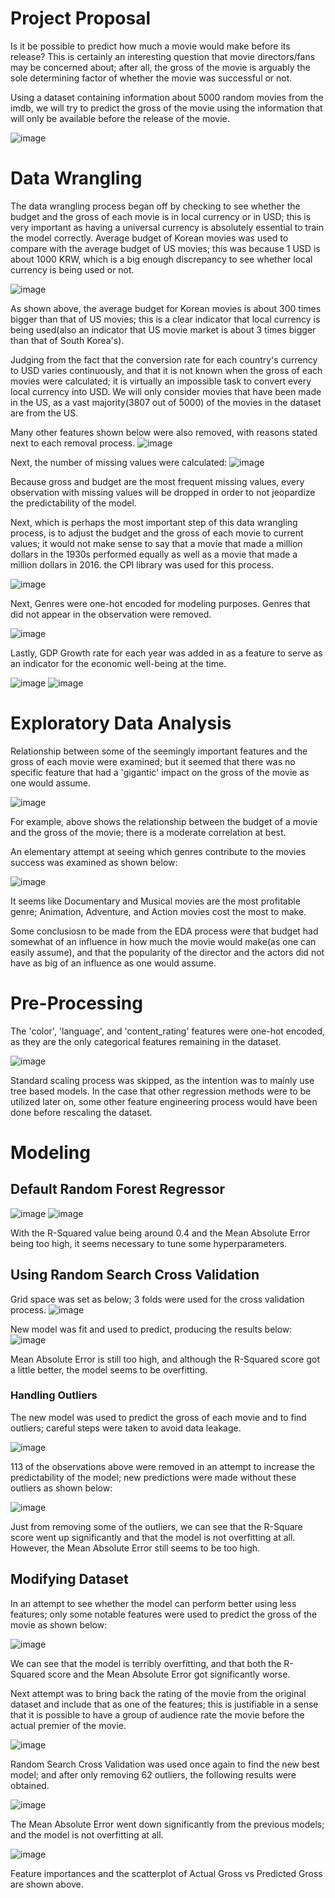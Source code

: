 # Project Proposal
Is it be possible to predict how much a movie would make before its release? This is certainly an interesting question that movie directors/fans may be concerned about; after all, the gross of the movie is arguably the sole determining factor of whether the movie was successful or not.

Using a dataset containing information about 5000 random movies from the imdb, we will try to predict the gross of the movie using the information that will only be available before the release of the movie.

![image](https://user-images.githubusercontent.com/81454133/117597989-6361a680-b10c-11eb-8920-10e7fdc9369a.png)


# Data Wrangling
The data wrangling process began off by checking to see whether the budget and the gross of each movie is in local currency or in USD; this is very important as having a universal currency is absolutely essential to train the model correctly. Average budget of Korean movies was used to compare with the average budget of US movies; this was because 1 USD is about 1000 KRW, which is a big enough discrepancy to see whether local currency is being used or not. 

![image](https://user-images.githubusercontent.com/81454133/117597737-d1f23480-b10b-11eb-84a2-27df098a2ff5.png)

As shown above, the average budget for Korean movies is about 300 times bigger than that of US movies; this is a clear indicator that local currency is being used(also an indicator that US movie market is about 3 times bigger than that of South Korea's).

Judging from the fact that the conversion rate for each country's currency to USD varies continuously, and that it is not known when the gross of each movies were calculated; it is virtually an impossible task to convert every local currency into USD. We will only consider movies that have been made in the US, as a vast majority(3807 out of 5000) of the movies in the dataset are from the US.


Many other features shown below were also removed, with reasons stated next to each removal process.
![image](https://user-images.githubusercontent.com/81454133/117598345-3c57a480-b10d-11eb-939a-2038173bc57b.png)


Next, the number of missing values were calculated:
![image](https://user-images.githubusercontent.com/81454133/117598418-64df9e80-b10d-11eb-9039-87d6f652a01c.png)

Because gross and budget are the most frequent missing values, every observation with missing values will be dropped in order to not jeopardize the predictability of the model.

Next, which is perhaps the most important step of this data wrangling process, is to adjust the budget and the gross of each movie to current values; it would not make sense to say that a movie that made a million dollars in the 1930s performed equally as well as a movie that made a million dollars in 2016. the CPI library was used for this process.

![image](https://user-images.githubusercontent.com/81454133/117598742-023ad280-b10e-11eb-82c7-5ef84f1a328a.png)

Next, Genres were one-hot encoded for modeling purposes. Genres that did not appear in the observation were removed.

![image](https://user-images.githubusercontent.com/81454133/117598895-55ad2080-b10e-11eb-9ad3-35ae19a1802c.png)


Lastly, GDP Growth rate for each year was added in as a feature to serve as an indicator for the economic well-being at the time.

![image](https://user-images.githubusercontent.com/81454133/117599072-bb99a800-b10e-11eb-8bd5-3a9879d3ef3e.png)
![image](https://user-images.githubusercontent.com/81454133/117599106-cce2b480-b10e-11eb-870e-3abf2d2270e6.png)

# Exploratory Data Analysis
Relationship between some of the seemingly important features and the gross of each movie were examined; but it seemed that there was no specific feature that had a 'gigantic' impact on the gross of the movie as one would assume.

![image](https://user-images.githubusercontent.com/81454133/117599410-65793480-b10f-11eb-95dc-80881c9eef6a.png)

For example, above shows the relationship between the budget of a movie and the gross of the movie; there is a moderate correlation at best.

An elementary attempt at seeing which genres contribute to the movies success was examined as shown below:

![image](https://user-images.githubusercontent.com/81454133/117599595-b721bf00-b10f-11eb-93e5-472702fb9ab5.png)

It seems like Documentary and Musical movies are the most profitable genre; Animation, Adventure, and Action movies cost the most to make.


Some conclusiosn to be made from the EDA process were that budget had somewhat of an influence in how much the movie would make(as one can easily assume), and that the popularity of the director and the actors did not have as big of an influence as one would assume.

# Pre-Processing
The 'color', 'language', and 'content_rating' features were one-hot encoded, as they are the only categorical features remaining in the dataset.

![image](https://user-images.githubusercontent.com/81454133/117600265-3e236700-b111-11eb-93e0-719f833a4e13.png)


Standard scaling process was skipped, as the intention was to mainly use tree based models. In the case that other regression methods were to be utilized later on, some other feature engineering process would have been done before rescaling the dataset.

# Modeling
## Default Random Forest Regressor

![image](https://user-images.githubusercontent.com/81454133/117600555-c1dd5380-b111-11eb-85c7-348d3e32d1a7.png)
![image](https://user-images.githubusercontent.com/81454133/117600579-cf92d900-b111-11eb-82e4-fe717b519507.png)

With the R-Squared value being around 0.4 and the Mean Absolute Error being too high, it seems necessary to tune some hyperparameters.

## Using Random Search Cross Validation

Grid space was set as below; 3 folds were used for the cross validation process.
![image](https://user-images.githubusercontent.com/81454133/117600818-53e55c00-b112-11eb-890c-33c58c2cd051.png)

New model was fit and used to predict, producing the results below:
![image](https://user-images.githubusercontent.com/81454133/117600906-82633700-b112-11eb-9f7f-1a41c13c1894.png)

Mean Absolute Error is still too high, and although the R-Squared score got a little better, the model seems to be overfitting.

### Handling Outliers
The new model was used to predict the gross of each movie and to find outliers; careful steps were taken to avoid data leakage.

![image](https://user-images.githubusercontent.com/81454133/117601087-fd2c5200-b112-11eb-8f9f-82604210d394.png)

113 of the observations above were removed in an attempt to increase the predictability of the model; new predictions were made without these outliers as shown below:

![image](https://user-images.githubusercontent.com/81454133/117601248-76c44000-b113-11eb-8c13-77d8bb5af35e.png)

Just from removing some of the outliers, we can see that the R-Square score went up significantly and that the model is not overfitting at all. However, the Mean Absolute Error still seems to be too high.

## Modifying Dataset
In an attempt to see whether the model can perform better using less features; only some notable features were used to predict the gross of the movie as shown below:

![image](https://user-images.githubusercontent.com/81454133/117601364-c4d94380-b113-11eb-8aa6-e5eb762f6d30.png)

We can see that the model is terribly overfitting, and that both the R-Squared score and the Mean Absolute Error got significantly worse.

Next attempt was to bring back the rating of the movie from the original dataset and include that as one of the features; this is justifiable in a sense that it is possible to have a group of audience rate the movie before the actual premier of the movie.

![image](https://user-images.githubusercontent.com/81454133/117601725-a758a980-b114-11eb-8f3c-aafcaca5ac03.png)

Random Search Cross Validation was used once again to find the new best model; and after only removing 62 outliers, the following results were obtained.

![image](https://user-images.githubusercontent.com/81454133/117601872-f0a8f900-b114-11eb-9f48-407909921993.png)

The Mean Absolute Error went down significantly from the previous models; and the model is not overfitting at all.

![image](https://user-images.githubusercontent.com/81454133/117601955-20f09780-b115-11eb-887a-87b6ef9e554b.png)

Feature importances and the scatterplot of Actual Gross vs Predicted Gross are shown above.






